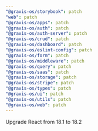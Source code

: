 ```yaml
---
"@gravis-os/storybook": patch
"web": patch
"@gravis-os/apps": patch
"@gravis-os/auth": patch
"@gravis-os/auth-server": patch
"@gravis-os/crud": patch
"@gravis-os/dashboard": patch
"@gravis-os/eslint-config": patch
"@gravis-os/form": patch
"@gravis-os/middleware": patch
"@gravis-os/query": patch
"@gravis-os/saas": patch
"@gravis-os/storage": patch
"@gravis-os/stripe": patch
"@gravis-os/types": patch
"@gravis-os/ui": patch
"@gravis-os/utils": patch
"@gravis-os/web": patch
---
```


Upgrade React from 18.1 to 18.2
